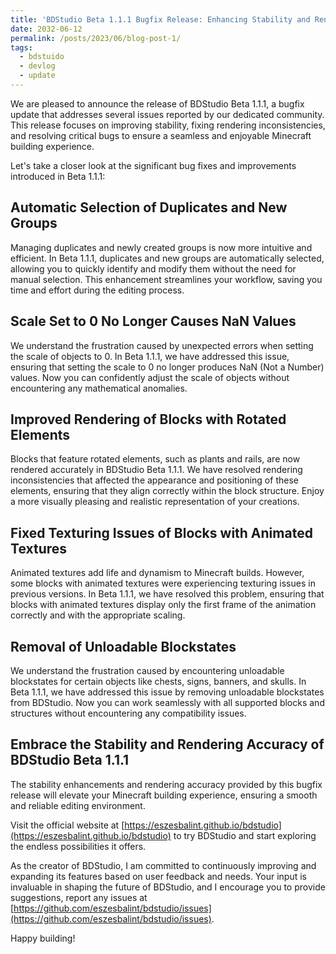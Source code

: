 ```yaml
---
title: 'BDStudio Beta 1.1.1 Bugfix Release: Enhancing Stability and Rendering Accuracy'
date: 2032-06-12
permalink: /posts/2023/06/blog-post-1/
tags:
  - bdstuido
  - devlog
  - update
---
```


We are pleased to announce the release of BDStudio Beta 1.1.1, a bugfix update that addresses several issues reported by our dedicated community. This release focuses on improving stability, fixing rendering inconsistencies, and resolving critical bugs to ensure a seamless and enjoyable Minecraft building experience.

Let's take a closer look at the significant bug fixes and improvements introduced in Beta 1.1.1:

## Automatic Selection of Duplicates and New Groups

Managing duplicates and newly created groups is now more intuitive and efficient. In Beta 1.1.1, duplicates and new groups are automatically selected, allowing you to quickly identify and modify them without the need for manual selection. This enhancement streamlines your workflow, saving you time and effort during the editing process.

## Scale Set to 0 No Longer Causes NaN Values

We understand the frustration caused by unexpected errors when setting the scale of objects to 0. In Beta 1.1.1, we have addressed this issue, ensuring that setting the scale to 0 no longer produces NaN (Not a Number) values. Now you can confidently adjust the scale of objects without encountering any mathematical anomalies.

## Improved Rendering of Blocks with Rotated Elements

Blocks that feature rotated elements, such as plants and rails, are now rendered accurately in BDStudio Beta 1.1.1. We have resolved rendering inconsistencies that affected the appearance and positioning of these elements, ensuring that they align correctly within the block structure. Enjoy a more visually pleasing and realistic representation of your creations.

## Fixed Texturing Issues of Blocks with Animated Textures

Animated textures add life and dynamism to Minecraft builds. However, some blocks with animated textures were experiencing texturing issues in previous versions. In Beta 1.1.1, we have resolved this problem, ensuring that blocks with animated textures display only the first frame of the animation correctly and with the appropriate scaling.

## Removal of Unloadable Blockstates

We understand the frustration caused by encountering unloadable blockstates for certain objects like chests, signs, banners, and skulls. In Beta 1.1.1, we have addressed this issue by removing unloadable blockstates from BDStudio. Now you can work seamlessly with all supported blocks and structures without encountering any compatibility issues.

## Embrace the Stability and Rendering Accuracy of BDStudio Beta 1.1.1

The stability enhancements and rendering accuracy provided by this bugfix release will elevate your Minecraft building experience, ensuring a smooth and reliable editing environment.

Visit the official website at [https://eszesbalint.github.io/bdstudio](https://eszesbalint.github.io/bdstudio) to try BDStudio and start exploring the endless possibilities it offers.

As the creator of BDStudio, I am committed to continuously improving and expanding its features based on user feedback and needs. Your input is invaluable in shaping the future of BDStudio, and I encourage you to provide suggestions, report any issues at [https://github.com/eszesbalint/bdstudio/issues](https://github.com/eszesbalint/bdstudio/issues).

Happy building!